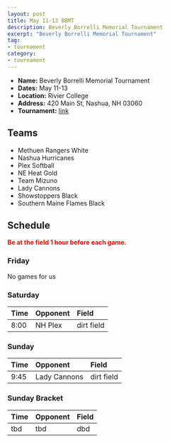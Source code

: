 ```yaml
---
layout: post
title: May 11-13 BBMT
description: Beverly Borrelli Memorial Tournament
excerpt: "Beverly Borrelli Memorial Tournament"
tag:
- tournament
category:
- tournament
---
```

* **Name:** Beverly Borrelli Memorial Tournament
* **Dates:** May 11-13
* **Location:** Rivier College
* **Address:** 420 Main St, Nashua, NH 03060  
* **Tournament:** [link](https://www.nehurricanes.net/bevborrellimemorial)

## Teams

* Methuen Rangers White				
* Nashua Hurricanes				    
* Plex Softball				        
* NE Heat Gold				        
* Team Mizuno				          
* Lady Cannons			
* Showstoppers Black				  
* Southern Maine Flames Black 


## Schedule
**<span style="color:red">Be at the field 1 hour before each game.</span>**

### Friday

No games for us


### Saturday

| Time | Opponent | Field |
|:---  |:---      |:---   |
| 8:00   | NH Plex       | dirt field   |


### Sunday

| Time | Opponent | Field |
|:---  |:---      |:---   |
| 9:45 | Lady Cannons  | dirt field   |


### Sunday Bracket

| Time | Opponent | Field |
|:---  |:---      |:---   |
| tbd  | tbd      | dbd  |

